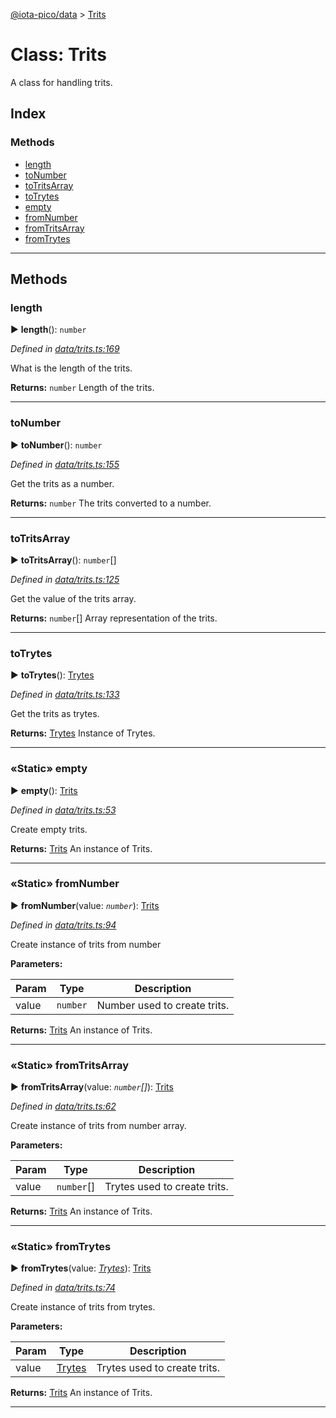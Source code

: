 [@iota-pico/data](../README.md) > [Trits](../classes/trits.md)



# Class: Trits


A class for handling trits.

## Index

### Methods

* [length](trits.md#length)
* [toNumber](trits.md#tonumber)
* [toTritsArray](trits.md#totritsarray)
* [toTrytes](trits.md#totrytes)
* [empty](trits.md#empty)
* [fromNumber](trits.md#fromnumber)
* [fromTritsArray](trits.md#fromtritsarray)
* [fromTrytes](trits.md#fromtrytes)



---
## Methods
<a id="length"></a>

###  length

► **length**(): `number`



*Defined in [data/trits.ts:169](https://github.com/iotaeco/iota-pico-data/blob/bbc3047/src/data/trits.ts#L169)*



What is the length of the trits.




**Returns:** `number`
Length of the trits.






___

<a id="tonumber"></a>

###  toNumber

► **toNumber**(): `number`



*Defined in [data/trits.ts:155](https://github.com/iotaeco/iota-pico-data/blob/bbc3047/src/data/trits.ts#L155)*



Get the trits as a number.




**Returns:** `number`
The trits converted to a number.






___

<a id="totritsarray"></a>

###  toTritsArray

► **toTritsArray**(): `number`[]



*Defined in [data/trits.ts:125](https://github.com/iotaeco/iota-pico-data/blob/bbc3047/src/data/trits.ts#L125)*



Get the value of the trits array.




**Returns:** `number`[]
Array representation of the trits.






___

<a id="totrytes"></a>

###  toTrytes

► **toTrytes**(): [Trytes](trytes.md)



*Defined in [data/trits.ts:133](https://github.com/iotaeco/iota-pico-data/blob/bbc3047/src/data/trits.ts#L133)*



Get the trits as trytes.




**Returns:** [Trytes](trytes.md)
Instance of Trytes.






___

<a id="empty"></a>

### «Static» empty

► **empty**(): [Trits](trits.md)



*Defined in [data/trits.ts:53](https://github.com/iotaeco/iota-pico-data/blob/bbc3047/src/data/trits.ts#L53)*



Create empty trits.




**Returns:** [Trits](trits.md)
An instance of Trits.






___

<a id="fromnumber"></a>

### «Static» fromNumber

► **fromNumber**(value: *`number`*): [Trits](trits.md)



*Defined in [data/trits.ts:94](https://github.com/iotaeco/iota-pico-data/blob/bbc3047/src/data/trits.ts#L94)*



Create instance of trits from number


**Parameters:**

| Param | Type | Description |
| ------ | ------ | ------ |
| value | `number`   |  Number used to create trits. |





**Returns:** [Trits](trits.md)
An instance of Trits.






___

<a id="fromtritsarray"></a>

### «Static» fromTritsArray

► **fromTritsArray**(value: *`number`[]*): [Trits](trits.md)



*Defined in [data/trits.ts:62](https://github.com/iotaeco/iota-pico-data/blob/bbc3047/src/data/trits.ts#L62)*



Create instance of trits from number array.


**Parameters:**

| Param | Type | Description |
| ------ | ------ | ------ |
| value | `number`[]   |  Trytes used to create trits. |





**Returns:** [Trits](trits.md)
An instance of Trits.






___

<a id="fromtrytes"></a>

### «Static» fromTrytes

► **fromTrytes**(value: *[Trytes](trytes.md)*): [Trits](trits.md)



*Defined in [data/trits.ts:74](https://github.com/iotaeco/iota-pico-data/blob/bbc3047/src/data/trits.ts#L74)*



Create instance of trits from trytes.


**Parameters:**

| Param | Type | Description |
| ------ | ------ | ------ |
| value | [Trytes](trytes.md)   |  Trytes used to create trits. |





**Returns:** [Trits](trits.md)
An instance of Trits.






___


